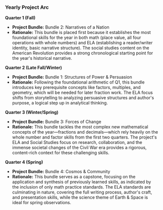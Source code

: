 ### Yearly Project Arc

**Quarter 1 (Fall)**
*   **Project Bundle:** Bundle 2: Narratives of a Nation
*   **Rationale:** This bundle is placed first because it establishes the most foundational skills for the year in both math (place value, all four operations with whole numbers) and ELA (establishing a reader/writer identity, basic narrative structure). The social studies content on the American Revolution provides a strong chronological starting point for the year's historical narrative.

**Quarter 2 (Late Fall/Winter)**
*   **Project Bundle:** Bundle 1: Structures of Power & Persuasion
*   **Rationale:** Following the foundational arithmetic of Q1, this bundle introduces key prerequisite concepts like factors, multiples, and geometry, which will be needed for later fraction work. The ELA focus shifts from storytelling to analyzing persuasive structures and author's purpose, a logical step up in analytical thinking.

**Quarter 3 (Winter/Spring)**
*   **Project Bundle:** Bundle 3: Forces of Change
*   **Rationale:** This bundle tackles the most complex new mathematical concepts of the year—fractions and decimals—which rely heavily on the whole number and factor skills from the first two quarters. The project's ELA and Social Studies focus on research, collaboration, and the immense societal changes of the Civil War era provides a rigorous, content-rich context for these challenging skills.

**Quarter 4 (Spring)**
*   **Project Bundle:** Bundle 4: Cosmos & Community
*   **Rationale:** This bundle serves as a capstone, focusing on the application and synthesis of previously learned skills, as indicated by the inclusion of only math practice standards. The ELA standards are culminating in nature, covering the full writing process, author's craft, and presentation skills, while the science theme of Earth & Space is ideal for spring observations.